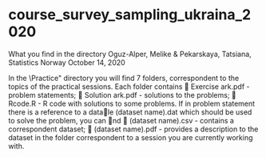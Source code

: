 # course_survey_sampling_ukraina_2020

What you find in the directory
Oguz-Alper, Melike & Pekarskaya, Tatsiana, Statistics Norway
October 14, 2020

In the \Practice" directory you will find 7 folders, correspondent to the topics of the practical sessions.
Each folder contains
 Exercise ark.pdf - problem statements;
 Solution ark.pdf - solutions to the problems;
 Rcode.R - R code with solutions to some problems.
If in problem statement there is a reference to a datale (dataset name).dat which should be used to
solve the problem, you can nd
 (dataset name).csv - contains a correspondent dataset;
 (dataset name).pdf - provides a description to the dataset
in the folder correspondent to a session you are currently working with.
